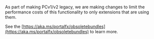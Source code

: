 
As part of making PCv1/v2 legacy, we are making changes to limit the performance costs of this functionality to only extensions that are using them.

See the [https://aka.ms/portalfx/obsoletebundles](https://aka.ms/portalfx/obsoletebundles) to learn more.